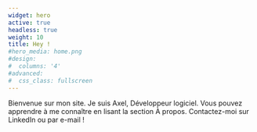 ```yaml
---
widget: hero
active: true
headless: true
weight: 10
title: Hey !
#hero_media: home.png
#design:
#  columns: '4'
#advanced:
#  css_class: fullscreen
---
```


Bienvenue sur mon site. 
Je suis Axel, Développeur logiciel. Vous pouvez apprendre à me connaître en lisant la section À propos. Contactez-moi sur LinkedIn ou par e-mail !
